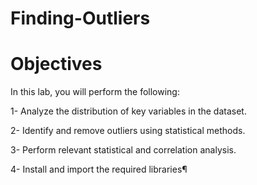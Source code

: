 # Finding-Outliers

# Objectives 

In this lab, you will perform the following:  

1- Analyze the distribution of key variables in the dataset.  

2- Identify and remove outliers using statistical methods.  

3- Perform relevant statistical and correlation analysis.  

4- Install and import the required libraries¶
